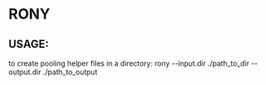 # RONY
## USAGE:
to create pooling helper files in a directory:
rony --input.dir ./path_to_dir --output.dir ./path_to_output